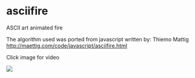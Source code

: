 asciifire
=========

ASCII art animated fire

The algorithm used was ported from javascript written by: Thiemo Mattig
http://maettig.com/code/javascript/asciifire.html

Click image for video

![](https://github.com/mhearse/asciifire/blob/master/screenshots/Screencast-2017.07.31-07.17.gif)
